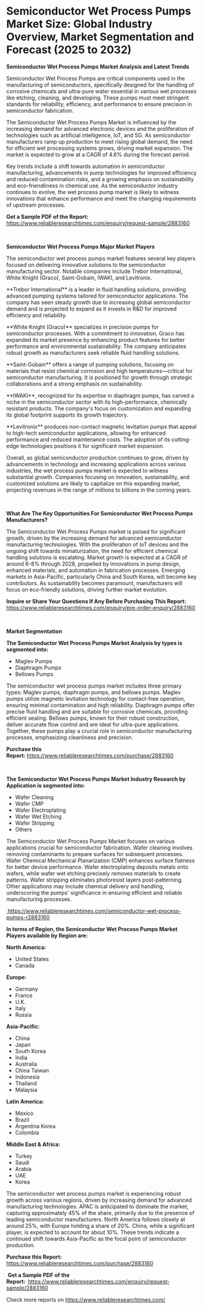 <p><h1>Semiconductor Wet Process Pumps Market Size: Global Industry Overview, Market Segmentation and Forecast (2025 to 2032)</h1></p><p><strong>Semiconductor Wet Process Pumps Market Analysis and Latest Trends</strong></p>
<p><p>Semiconductor Wet Process Pumps are critical components used in the manufacturing of semiconductors, specifically designed for the handling of corrosive chemicals and ultra-pure water essential in various wet processes like etching, cleaning, and developing. These pumps must meet stringent standards for reliability, efficiency, and performance to ensure precision in semiconductor fabrication.</p><p>The Semiconductor Wet Process Pumps Market is influenced by the increasing demand for advanced electronic devices and the proliferation of technologies such as artificial intelligence, IoT, and 5G. As semiconductor manufacturers ramp up production to meet rising global demand, the need for efficient wet processing systems grows, driving market expansion. The market is expected to grow at a CAGR of 4.6% during the forecast period. </p><p>Key trends include a shift towards automation in semiconductor manufacturing, advancements in pump technologies for improved efficiency and reduced contamination risks, and a growing emphasis on sustainability and eco-friendliness in chemical use. As the semiconductor industry continues to evolve, the wet process pump market is likely to witness innovations that enhance performance and meet the changing requirements of upstream processes.</p></p>
<p><strong>Get a Sample PDF of the Report:&nbsp;</strong> <a href="https://www.reliableresearchtimes.com/enquiry/request-sample/2883160?utm_campaign=3363&utm_medium=2&utm_source=Github&utm_content=ia&utm_term=13032025&utm_id=semiconductor-wet-process-pumps">https://www.reliableresearchtimes.com/enquiry/request-sample/2883160</a></p>
<p>&nbsp;</p>
<p><strong>Semiconductor Wet Process Pumps Major Market Players</strong></p>
<p><p>The semiconductor wet process pumps market features several key players focused on delivering innovative solutions to the semiconductor manufacturing sector. Notable companies include Trebor International, White Knight (Graco), Saint-Gobain, IWAKI, and Levitronix.</p><p>**Trebor International** is a leader in fluid handling solutions, providing advanced pumping systems tailored for semiconductor applications. The company has seen steady growth due to increasing global semiconductor demand and is projected to expand as it invests in R&D for improved efficiency and reliability.</p><p>**White Knight (Graco)** specializes in precision pumps for semiconductor processes. With a commitment to innovation, Graco has expanded its market presence by enhancing product features for better performance and environmental sustainability. The company anticipates robust growth as manufacturers seek reliable fluid handling solutions.</p><p>**Saint-Gobain** offers a range of pumping solutions, focusing on materials that resist chemical corrosion and high temperatures—critical for semiconductor manufacturing. It is positioned for growth through strategic collaborations and a strong emphasis on sustainability.</p><p>**IWAKI**, recognized for its expertise in diaphragm pumps, has carved a niche in the semiconductor sector with its high-performance, chemically resistant products. The company's focus on customization and expanding its global footprint supports its growth trajectory.</p><p>**Levitronix** produces non-contact magnetic levitation pumps that appeal to high-tech semiconductor applications, allowing for enhanced performance and reduced maintenance costs. The adoption of its cutting-edge technologies positions it for significant market expansion.</p><p>Overall, as global semiconductor production continues to grow, driven by advancements in technology and increasing applications across various industries, the wet process pumps market is expected to witness substantial growth. Companies focusing on innovation, sustainability, and customized solutions are likely to capitalize on this expanding market, projecting revenues in the range of millions to billions in the coming years.</p></p>
<p>&nbsp;</p>
<p><strong>What Are The Key Opportunities For Semiconductor Wet Process Pumps Manufacturers?</strong></p>
<p><p>The Semiconductor Wet Process Pumps market is poised for significant growth, driven by the increasing demand for advanced semiconductor manufacturing technologies. With the proliferation of IoT devices and the ongoing shift towards miniaturization, the need for efficient chemical handling solutions is escalating. Market growth is expected at a CAGR of around 6-8% through 2028, propelled by innovations in pump design, enhanced materials, and automation in fabrication processes. Emerging markets in Asia-Pacific, particularly China and South Korea, will become key contributors. As sustainability becomes paramount, manufacturers will focus on eco-friendly solutions, driving further market evolution.</p></p>
<p><strong>Inquire or Share Your Questions If Any Before Purchasing This Report:</strong> <a href="https://www.reliableresearchtimes.com/enquiry/pre-order-enquiry/2883160?utm_campaign=3363&utm_medium=2&utm_source=Github&utm_content=ia&utm_term=13032025&utm_id=semiconductor-wet-process-pumps">https://www.reliableresearchtimes.com/enquiry/pre-order-enquiry/2883160</a></p>
<p>&nbsp;</p>
<p><strong>Market Segmentation</strong></p>
<p><strong>The Semiconductor Wet Process Pumps Market Analysis by types is segmented into:</strong></p>
<p><ul><li>Maglev Pumps</li><li>Diaphragm Pumps</li><li>Bellows Pumps</li></ul></p>
<p><p>The semiconductor wet process pumps market includes three primary types: Maglev pumps, diaphragm pumps, and bellows pumps. Maglev pumps utilize magnetic levitation technology for contact-free operation, ensuring minimal contamination and high reliability. Diaphragm pumps offer precise fluid handling and are suitable for corrosive chemicals, providing efficient sealing. Bellows pumps, known for their robust construction, deliver accurate flow control and are ideal for ultra-pure applications. Together, these pumps play a crucial role in semiconductor manufacturing processes, emphasizing cleanliness and precision.</p></p>
<p><strong>Purchase this Report:&nbsp;</strong><a href="https://www.reliableresearchtimes.com/purchase/2883160?utm_campaign=3363&utm_medium=2&utm_source=Github&utm_content=ia&utm_term=13032025&utm_id=semiconductor-wet-process-pumps">https://www.reliableresearchtimes.com/purchase/2883160</a></p>
<p>&nbsp;</p>
<p><strong>The Semiconductor Wet Process Pumps Market Industry Research by Application is segmented into:</strong></p>
<p><ul><li>Wafer Cleaning</li><li>Wafer CMP</li><li>Wafer Electroplating</li><li>Wafer Wet Etching</li><li>Wafer Stripping</li><li>Others</li></ul></p>
<p><p>The Semiconductor Wet Process Pumps Market focuses on various applications crucial for semiconductor fabrication. Wafer cleaning involves removing contaminants to prepare surfaces for subsequent processes. Wafer Chemical Mechanical Planarization (CMP) enhances surface flatness for better device performance. Wafer electroplating deposits metals onto wafers, while wafer wet etching precisely removes materials to create patterns. Wafer stripping eliminates photoresist layers post-patterning. Other applications may include chemical delivery and handling, underscoring the pumps' significance in ensuring efficient and reliable manufacturing processes.</p></p>
<p><a href="https://www.reliableresearchtimes.com/semiconductor-wet-process-pumps-r2883160?utm_campaign=3363&utm_medium=2&utm_source=Github&utm_content=ia&utm_term=13032025&utm_id=semiconductor-wet-process-pumps">&nbsp;https://www.reliableresearchtimes.com/semiconductor-wet-process-pumps-r2883160</a></p>
<p><strong>In terms of Region, the Semiconductor Wet Process Pumps Market Players available by Region are:</strong></p>
<p>
    <p> <strong> North America: </strong>
        <ul>
            <li>United States</li>
            <li>Canada</li>
        </ul>
        </p> 
    <p> <strong> Europe: </strong>
        <ul>
            <li>Germany</li>
            <li>France</li>
            <li>U.K.</li>
            <li>Italy</li>
            <li>Russia</li>
        </ul>
        </p> 
    <p> <strong> Asia-Pacific: </strong>
        <ul>
            <li>China</li>
            <li>Japan</li>
            <li>South Korea</li>
            <li>India</li>
            <li>Australia</li>
            <li>China Taiwan</li>
            <li>Indonesia</li>
            <li>Thailand</li>
            <li>Malaysia</li>
        </ul>
        </p> 
    <p> <strong> Latin America: </strong>
        <ul>
            <li>Mexico</li>
            <li>Brazil</li>
            <li>Argentina Korea</li>
            <li>Colombia</li>
        </ul>
        </p> 
    <p> <strong> Middle East & Africa: </strong>
        <ul>
            <li>Turkey</li>
            <li>Saudi</li>
            <li>Arabia</li>
            <li>UAE</li>
            <li>Korea</li>
        </ul>
    </p>
    </p>
<p><p>The semiconductor wet process pumps market is experiencing robust growth across various regions, driven by increasing demand for advanced manufacturing technologies. APAC is anticipated to dominate the market, capturing approximately 45% of the share, primarily due to the presence of leading semiconductor manufacturers. North America follows closely at around 25%, with Europe holding a share of 20%. China, while a significant player, is expected to account for about 10%. These trends indicate a continued shift towards Asia-Pacific as the focal point of semiconductor production.</p></p>
<p><strong>Purchase this Report: </strong><a href="https://www.reliableresearchtimes.com/purchase/2883160?utm_campaign=3363&utm_medium=2&utm_source=Github&utm_content=ia&utm_term=13032025&utm_id=semiconductor-wet-process-pumps">https://www.reliableresearchtimes.com/purchase/2883160</a></p>
<p>&nbsp;<strong>Get a Sample PDF of the Report:&nbsp;&nbsp;</strong><a href="https://www.reliableresearchtimes.com/enquiry/request-sample/2883160?utm_campaign=3363&utm_medium=2&utm_source=Github&utm_content=ia&utm_term=13032025&utm_id=semiconductor-wet-process-pumps">https://www.reliableresearchtimes.com/enquiry/request-sample/2883160</a></p>
<p><strong></strong></p>
<p>Check more reports on <a href="https://www.reliableresearchtimes.com/?utm_campaign=3363&utm_medium=2&utm_source=Github&utm_content=ia&utm_term=13032025&utm_id=semiconductor-wet-process-pumps">https://www.reliableresearchtimes.com/</a></p>